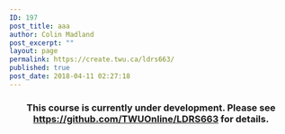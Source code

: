```yaml
---
ID: 197
post_title: aaa
author: Colin Madland
post_excerpt: ""
layout: page
permalink: https://create.twu.ca/ldrs663/
published: true
post_date: 2018-04-11 02:27:18
---
```

<h3 style="text-align: center;">This course is currently under development. Please see <a href="https://github.com/TWUOnline/LDRS663">https://github.com/TWUOnline/LDRS663</a> for details.</h3>